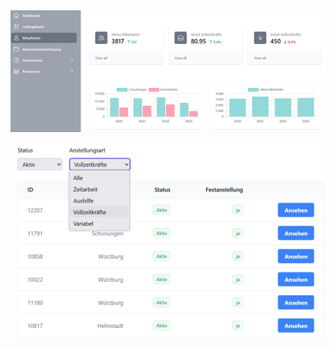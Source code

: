 


<img src="assets/mitarbeiter.png" alt="Employees" style="max-width:100%;">


![Mitarbeiter](assets/mitarbeiter-tabelle.png)

